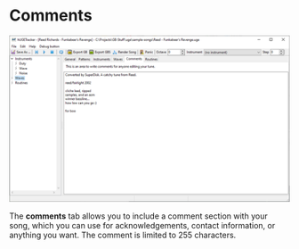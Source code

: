 # Comments

![Screenshot of the comments tab](../../img/comment_tab.png)

The **comments** tab allows you to include a comment section with your song, which you can use for acknowledgements, contact information, or anything you want.
The comment is limited to 255 characters.
